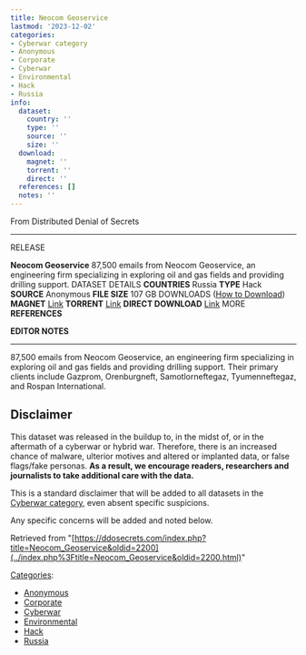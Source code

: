 ```yaml
---
title: Neocom Geoservice
lastmod: '2023-12-02'
categories:
- Cyberwar category
- Anonymous
- Corporate
- Cyberwar
- Environmental
- Hack
- Russia
info:
  dataset:
    country: ''
    type: ''
    source: ''
    size: ''
  download:
    magnet: ''
    torrent: ''
    direct: ''
  references: []
  notes: ''
---
```




From Distributed Denial of Secrets

---
RELEASE

**Neocom Geoservice**
87,500 emails from Neocom Geoservice, an engineering firm specializing in exploring oil and gas fields and providing drilling support.
DATASET DETAILS
**COUNTRIES** Russia
**TYPE** Hack
**SOURCE** Anonymous
**FILE SIZE** 107 GB
DOWNLOADS ([How to Download](Torrents.html "Torrents"))
**MAGNET** [Link](magnet:?xt=urn:btih:c72c4d182ea3fa91d28ad7ea3eefe2dd7e4c487c&dn=ncgeo.ru&tr=udp://9.rarbg.to:2920&tr=udp://tracker.opentrackr.org:1337&tr=udp://exodus.desync.com:6969)
**TORRENT** [Link](../images/e/ec/Ncgeo.ru.torrent)
**DIRECT DOWNLOAD** [Link](https://data.ddosecrets.com/Neocom_Geoservice/)
MORE
**REFERENCES**

**EDITOR NOTES**

---

87,500 emails from Neocom Geoservice, an engineering firm specializing
in exploring oil and gas fields and providing drilling support. Their
primary clients include Gazprom, Orenburgneft, Samotlorneftegaz,
Tyumenneftegaz, and Rospan International.

## Disclaimer

This dataset was released in the buildup to, in the midst of, or in the
aftermath of a cyberwar or hybrid war. Therefore, there is an increased
chance of malware, ulterior motives and altered or implanted data, or
false flags/fake personas. **As a result, we encourage readers,
researchers and journalists to take additional care with the data.**

This is a standard disclaimer that will be added to all datasets in the
[Cyberwar category](./Category:Cyberwar.html "Category:Cyberwar"), even
absent specific suspicions.

Any specific concerns will be added and noted below.

Retrieved from
"[https://ddosecrets.com/index.php?title=Neocom_Geoservice&oldid=2200](../index.php%3Ftitle=Neocom_Geoservice&oldid=2200.html)"

[Categories](./Special:Categories.html "Special:Categories"):

- [Anonymous](./Category:Anonymous.html "Category:Anonymous")
- [Corporate](./Category:Corporate.html "Category:Corporate")
- [Cyberwar](./Category:Cyberwar.html "Category:Cyberwar")
- [Environmental](./Category:Environmental.html "Category:Environmental")
- [Hack](./Category:Hack.html "Category:Hack")
- [Russia](./Category:Russia.html "Category:Russia")
